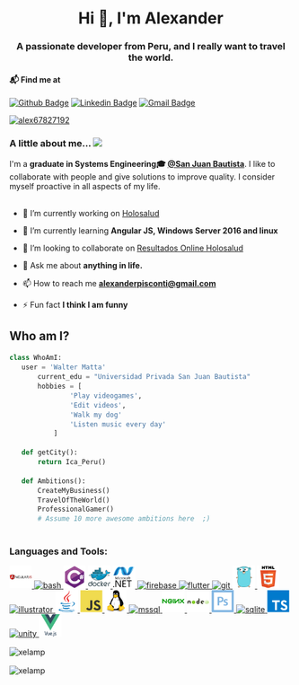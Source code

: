 <h1 align="center">Hi 👋, I'm Alexander</h1>
<h3 align="center">A passionate developer from Peru, and I really want to travel the world.</h3>


#### 📬 Find me at
[![Github Badge](https://img.shields.io/badge/-Github-black?style=flat-square&logo=github)](https://github.com/XelaMP/) 
[![Linkedin Badge](https://img.shields.io/badge/-LinkedIn-blue?style=flat-square&logo=Linkedin&logoColor=white&link=https://https://www.linkedin.com/in/alexander-matta-pisconti-3a624418a/)](https://www.linkedin.com/in/alexander-matta-pisconti-3a624418a/)
[![Gmail Badge](https://img.shields.io/badge/-Gmail-d14836?style=flat-square&logo=Gmail&logoColor=white&link=mailto:alexanderpisconti@gmail.com)](mailto:alexanderpisconti@gmail.com)
<p align="left"> <a href="https://twitter.com/alex67827192" target="blank"><img src="https://img.shields.io/twitter/follow/alex67827192?logo=twitter&style=for-the-badge" alt="alex67827192" /></a> </p>

### A little about me...  <img src="https://media.giphy.com/media/VgCDAzcKvsR6OM0uWg/giphy.gif" width="50"> 

I'm a **graduate in Systems Engineering🎓 [@San Juan Bautista](https://www.upsjb.edu.pe/)**. I like to collaborate with people and give solutions to improve quality. I consider myself proactive in all aspects of my life. <br/><br/>   

- 🔭 I’m currently working on [Holosalud](https://holosalud.org/)

- 🌱 I’m currently learning **Angular JS, Windows Server 2016 and linux**

- 👯 I’m looking to collaborate on [Resultados Online Holosalud](https://github.com/CarosDrean/holo-results)

- 💬 Ask me about **anything in life.**

- 📫 How to reach me **alexanderpisconti@gmail.com**

- ⚡ Fun fact **I think I am funny**

 ## Who am I?
 ```python
 class WhoAmI:
 	user = 'Walter Matta'
		current_edu = "Universidad Privada San Juan Bautista"
		hobbies = [
				'Play videogames',
				'Edit videos',
				'Walk my dog'
				'Listen music every day'
			]
	
	def getCity():
		return Ica_Peru()
	
	def Ambitions():
		CreateMyBusiness()
		TravelOfTheWorld()
		ProfessionalGamer()
		# Assume 10 more awesome ambitions here  ;)
	
 ```

<h3 align="left">Languages and Tools:</h3>
<p align="left"> <a href="https://angular.io" target="_blank"> <img src="https://raw.githubusercontent.com/devicons/devicon/master/icons/angularjs/angularjs-original-wordmark.svg" alt="angularjs" width="40" height="40"/> </a> <a href="https://www.gnu.org/software/bash/" target="_blank"> <img src="https://www.vectorlogo.zone/logos/gnu_bash/gnu_bash-icon.svg" alt="bash" width="40" height="40"/> </a> <a href="https://www.w3schools.com/cs/" target="_blank"> <img src="https://raw.githubusercontent.com/devicons/devicon/master/icons/csharp/csharp-original.svg" alt="csharp" width="40" height="40"/> </a> <a href="https://www.docker.com/" target="_blank"> <img src="https://raw.githubusercontent.com/devicons/devicon/master/icons/docker/docker-original-wordmark.svg" alt="docker" width="40" height="40"/> </a> <a href="https://dotnet.microsoft.com/" target="_blank"> <img src="https://raw.githubusercontent.com/devicons/devicon/master/icons/dot-net/dot-net-original-wordmark.svg" alt="dotnet" width="40" height="40"/> </a> <a href="https://firebase.google.com/" target="_blank"> <img src="https://www.vectorlogo.zone/logos/firebase/firebase-icon.svg" alt="firebase" width="40" height="40"/> </a> <a href="https://flutter.dev" target="_blank"> <img src="https://www.vectorlogo.zone/logos/flutterio/flutterio-icon.svg" alt="flutter" width="40" height="40"/> </a> <a href="https://git-scm.com/" target="_blank"> <img src="https://www.vectorlogo.zone/logos/git-scm/git-scm-icon.svg" alt="git" width="40" height="40"/> </a> <a href="https://golang.org" target="_blank"> <img src="https://raw.githubusercontent.com/devicons/devicon/master/icons/go/go-original.svg" alt="go" width="40" height="40"/> </a> <a href="https://www.w3.org/html/" target="_blank"> <img src="https://raw.githubusercontent.com/devicons/devicon/master/icons/html5/html5-original-wordmark.svg" alt="html5" width="40" height="40"/> </a> <a href="https://www.adobe.com/in/products/illustrator.html" target="_blank"> <img src="https://www.vectorlogo.zone/logos/adobe_illustrator/adobe_illustrator-icon.svg" alt="illustrator" width="40" height="40"/> </a> <a href="https://www.java.com" target="_blank"> <img src="https://raw.githubusercontent.com/devicons/devicon/master/icons/java/java-original.svg" alt="java" width="40" height="40"/> </a> <a href="https://developer.mozilla.org/en-US/docs/Web/JavaScript" target="_blank"> <img src="https://raw.githubusercontent.com/devicons/devicon/master/icons/javascript/javascript-original.svg" alt="javascript" width="40" height="40"/> </a> <a href="https://www.linux.org/" target="_blank"> <img src="https://raw.githubusercontent.com/devicons/devicon/master/icons/linux/linux-original.svg" alt="linux" width="40" height="40"/> </a> <a href="https://www.microsoft.com/en-us/sql-server" target="_blank"> <img src="https://cdn.worldvectorlogo.com/logos/microsoft-sql-server.svg" alt="mssql" width="40" height="40"/> </a> <a href="https://www.nginx.com" target="_blank"> <img src="https://raw.githubusercontent.com/devicons/devicon/master/icons/nginx/nginx-original.svg" alt="nginx" width="40" height="40"/> </a> <a href="https://nodejs.org" target="_blank"> <img src="https://raw.githubusercontent.com/devicons/devicon/master/icons/nodejs/nodejs-original-wordmark.svg" alt="nodejs" width="40" height="40"/> </a> <a href="https://www.photoshop.com/en" target="_blank"> <img src="https://raw.githubusercontent.com/devicons/devicon/master/icons/photoshop/photoshop-line.svg" alt="photoshop" width="40" height="40"/> </a> <a href="https://www.sqlite.org/" target="_blank"> <img src="https://www.vectorlogo.zone/logos/sqlite/sqlite-icon.svg" alt="sqlite" width="40" height="40"/> </a> <a href="https://www.typescriptlang.org/" target="_blank"> <img src="https://raw.githubusercontent.com/devicons/devicon/master/icons/typescript/typescript-original.svg" alt="typescript" width="40" height="40"/> </a> <a href="https://unity.com/" target="_blank"> <img src="https://www.vectorlogo.zone/logos/unity3d/unity3d-icon.svg" alt="unity" width="40" height="40"/> </a> <a href="https://vuejs.org/" target="_blank"> <img src="https://raw.githubusercontent.com/devicons/devicon/master/icons/vuejs/vuejs-original-wordmark.svg" alt="vuejs" width="40" height="40"/> </a> </p>

<p><img align="center" src="https://github-readme-stats.vercel.app/api/top-langs?username=xelamp&show_icons=true&locale=en&layout=compact" alt="xelamp" /></p>

<p><img align="center" src="https://github-readme-streak-stats.herokuapp.com/?user=xelamp&" alt="xelamp" /></p>

